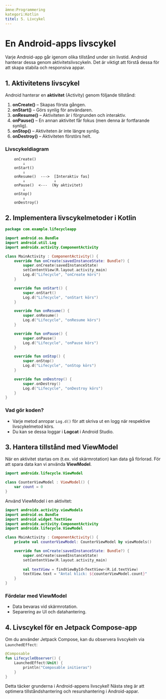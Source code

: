 ```yaml
---
ämne:Programmering
kategori:Kotlin
titel: 5. Livcykel
---
```

# En Android-apps livscykel

Varje Android-app går igenom olika tillstånd under sin livstid. Android hanterar dessa genom aktivitetslivscykeln. Det är viktigt att förstå dessa för att skapa stabila och responsiva appar.

## 1. Aktivitetens livscykel
Android hanterar en **aktivitet** (Activity) genom följande tillstånd:

1. **onCreate()** – Skapas första gången.
2. **onStart()** – Görs synlig för användaren.
3. **onResume()** – Aktiviteten är i förgrunden och interaktiv.
4. **onPause()** – En annan aktivitet får fokus (men denna är fortfarande synlig).
5. **onStop()** – Aktiviteten är inte längre synlig.
6. **onDestroy()** – Aktiviteten förstörs helt.

### Livscykeldiagram
```
    onCreate()
        ↓
    onStart()
        ↓
    onResume()  --->  [Interaktiv fas]
        ↓             ↓
    onPause()  <---  (Ny aktivitet)
        ↓
    onStop()
        ↓
    onDestroy()
```

## 2. Implementera livscykelmetoder i Kotlin

```kotlin
package com.example.lifecycleapp

import android.os.Bundle
import android.util.Log
import androidx.activity.ComponentActivity

class MainActivity : ComponentActivity() {
    override fun onCreate(savedInstanceState: Bundle?) {
        super.onCreate(savedInstanceState)
        setContentView(R.layout.activity_main)
        Log.d("Lifecycle", "onCreate körs")
    }

    override fun onStart() {
        super.onStart()
        Log.d("Lifecycle", "onStart körs")
    }

    override fun onResume() {
        super.onResume()
        Log.d("Lifecycle", "onResume körs")
    }

    override fun onPause() {
        super.onPause()
        Log.d("Lifecycle", "onPause körs")
    }

    override fun onStop() {
        super.onStop()
        Log.d("Lifecycle", "onStop körs")
    }

    override fun onDestroy() {
        super.onDestroy()
        Log.d("Lifecycle", "onDestroy körs")
    }
}
```

### Vad gör koden?
- Varje metod anropar `Log.d()` för att skriva ut en logg när respektive livscykelmetod körs.
- Du kan se dessa loggar i **Logcat** i Android Studio.

## 3. Hantera tillstånd med ViewModel
När en aktivitet startas om (t.ex. vid skärmrotation) kan data gå förlorad. För att spara data kan vi använda **ViewModel**.

```kotlin
import androidx.lifecycle.ViewModel

class CounterViewModel : ViewModel() {
    var count = 0
}
```

Använd ViewModel i en aktivitet:
```kotlin
import androidx.activity.viewModels
import android.os.Bundle
import android.widget.TextView
import androidx.activity.ComponentActivity
import androidx.lifecycle.ViewModel

class MainActivity : ComponentActivity() {
    private val counterViewModel: CounterViewModel by viewModels()

    override fun onCreate(savedInstanceState: Bundle?) {
        super.onCreate(savedInstanceState)
        setContentView(R.layout.activity_main)
        
        val textView = findViewById<TextView>(R.id.textView)
        textView.text = "Antal klick: ${counterViewModel.count}"
    }
}
```

### Fördelar med ViewModel
- Data bevaras vid skärmrotation.
- Separering av UI och datahantering.

## 4. Livscykel för en Jetpack Compose-app
Om du använder Jetpack Compose, kan du observera livscykeln via `LaunchedEffect`:

```kotlin
@Composable
fun LifecycleObserver() {
    LaunchedEffect(Unit) {
        println("Composable initieras")
    }
}
```

Detta täcker grunderna i Android-appens livscykel! Nästa steg är att optimera tillståndshantering och resurshantering i Android-appar.